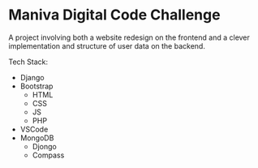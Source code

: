 # Maniva Digital Code Challenge

A project involving both a website redesign on the frontend and a clever implementation and structure of user data on the backend.

Tech Stack:
* Django
* Bootstrap 
  * HTML
  * CSS
  * JS
  * PHP
* VSCode 
* MongoDB 
  * Djongo 
  * Compass
